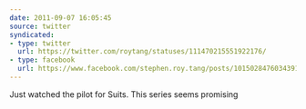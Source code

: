 ```yaml
---
date: 2011-09-07 16:05:45
source: twitter
syndicated:
- type: twitter
  url: https://twitter.com/roytang/statuses/111470215551922176/
- type: facebook
  url: https://www.facebook.com/stephen.roy.tang/posts/10150284760343912
---
```


Just watched the pilot for Suits. This series seems promising